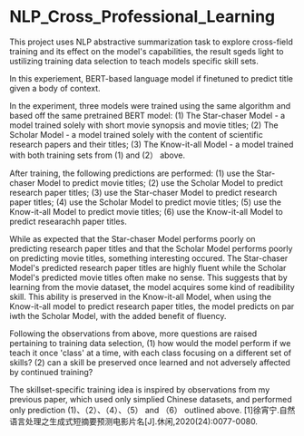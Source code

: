 # NLP_Cross_Professional_Learning

This project uses NLP abstractive summarization task to explore cross-field training and its effect on the model's capabilities, the result sgeds light to ustilizing training data selection to teach models specific skill sets.

In this experiement, BERT-based language model if finetuned to predict title given a body of context.

In the experiment, three models were trained using the same algorithm and based off the same pretrained BERT model:
 (1) The Star-chaser Model - a model trained solely with short movie synopsis and movie titles;
 (2) The Scholar Model - a model trained solely with the content of scientific research papers and their titles;
 (3) The Know-it-all Model -  a model trained with both training sets from (1) and (2） above.
 
After training, the following predictions are performed:
 (1) use the Star-chaser Model to predict movie titles;
 (2) use the Scholar Model to predict research paper titles;
 (3) use the Star-chaser Model to predict research paper titles;
 (4) use the Scholar Model to predict movie titles;
 (5) use the Know-it-all Model to predict movie titles;
 (6) use the Know-it-all Model to predict researachh paper titles.
 
While as expected that the Star-chaser Model performs poorly on predicting research paper titles and that the Scholar Model performs poorly on predicting movie titles, something interesting occured. The Star-chaser Model's predicted research paper titles are highly fluent while the Scholar Model's predicted movie titles often make no sense. This suggests that by learning from the movie dataset, the model acquires some kind of readibility skill. This ability is preserved in the Know-it-all Model, when using the Know-it-all model to predict research paper titles, the model predicts on par iwth the Scholar Model, with the added benefit of fluency.

Following the observations from above, more questions are raised pertaining to training data selection,
 (1) how would the model perform if we teach it once 'class' at a time, with each class focusing on a different set of skills?
 (2) can a skill be preserved once learned and not adversely affected by continued training?


The skillset-specific training idea is inspired by observations from my previous paper, which used only simplied Chinese datasets, and performed only prediction (1)、（2）、（4）、（5） and （6） outlined above.
[1]徐宵宁.自然语言处理之生成式短摘要预测电影片名[J].休闲,2020(24):0077-0080.

